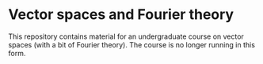 # Vector spaces and Fourier theory

This repository contains material for an undergraduate course on vector spaces (with a bit of Fourier theory).  The course is no longer running in this form.  
